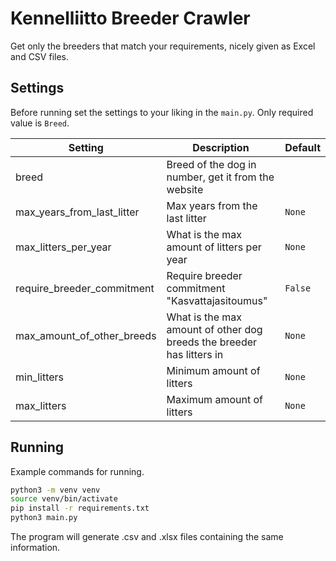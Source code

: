 # Kennelliitto Breeder Crawler

Get only the breeders that match your requirements, nicely given as Excel and CSV files.

## Settings

Before running set the settings to your liking in the `main.py`. Only required value is `Breed`.

|Setting|Description|Default|
|--|--|--|
|breed|Breed of the dog in number, get it from the website||
|max_years_from_last_litter|Max years from the last litter|`None`|
|max_litters_per_year|What is the max amount of litters per year|`None`|
|require_breeder_commitment|Require breeder commitment "Kasvattajasitoumus"|`False`|
|max_amount_of_other_breeds|What is the max amount of other dog breeds the breeder has litters in|`None`|
|min_litters|Minimum amount of litters|`None`|
|max_litters|Maximum amount of litters|`None`|

## Running

Example commands for running.

```bash
python3 -m venv venv
source venv/bin/activate
pip install -r requirements.txt
python3 main.py
```

The program will generate .csv and .xlsx files containing the same information.
